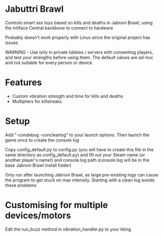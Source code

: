 # Jabuttri Brawl

Controls smart sex toys based on kills and deaths in Jabroni Brawl, using the Intiface Central backbone to connect to hardware

Probably doesn't work properly with Linux since the original project has issues

WARNING - Use only in private lobbies / servers with consenting players, and test your strengths before using them. The default values are ad-hoc and not suitable for every person or device

# Features
- Custom vibration strength and time for kills and deaths
- Multipliers for killstreaks

# Setup
Add "-condebug -conclearlog" to your launch options. Then launch the game once to create the console log

Copy config_default.py to config.py (you will have to create this file in the same directory as config_default.py) and fill out your Steam name (or another player's name!) and console.log path (console.log will be in the base Jabroni Brawl install folder)

Only run after launching Jabroni Brawl, as large pre-existing logs can cause the program to get stuck on max intensity. Starting with a clean log avoids these problems

# Customising for multiple devices/motors

Edit the run_buzz method in vibration_handler.py to your liking
